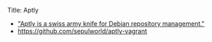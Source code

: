Title: Aptly

- ["Aptly is a swiss army knife for Debian repository management."](https://github.com/smira/aptly)
- https://github.com/sepulworld/aptly-vagrant
